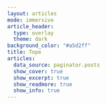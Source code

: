```yaml
---
layout: articles 
mode: immersive
article_header:
  type: overlay
  theme: dark
background_color: "#a5d2ff"
title: Tope
articles:
  data_source: paginator.posts
  show_cover: true
  show_excerpt: true
  show_readmore: true
  show_info: true
---
```

